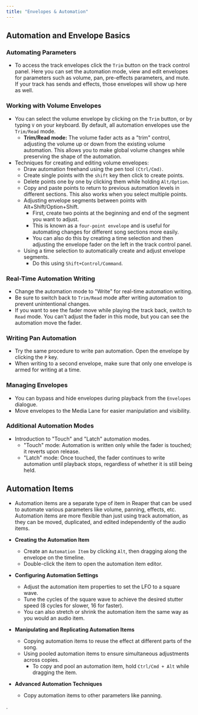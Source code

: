 ```yaml
---
title: "Envelopes & Automation"
---
```


## Automation and Envelope Basics 

### Automating Parameters
- To access the track envelopes click the `Trim` button on the track control panel. Here you can set the automation mode, view and edit envelopes for parameters such as volume, pan, pre-effects parameters, and mute. If your track has sends and effects, those envelopes will show up here as well. 

### Working with Volume Envelopes
- You can select the volume envelope by clicking on the `Trim` button, or by typing `V` on your keyboard. By default, all automation envelopes use the `Trim/Read` mode. 
  - **Trim/Read mode:** The volume fader acts as a "trim" control, adjusting the volume up or down from the existing volume automation. This allows you to make global volume changes while preserving the shape of the automation.
- Techniques for creating and editing volume envelopes:
  - Draw automation freehand using the pen tool `(Ctrl/Cmd)`.
  - Create single points with the `shift` key then click to create points. 
  - Delete points one by one by clicking them while holding `Alt/Option`.
  - Copy and paste points to return to previous automation levels in different sections. This also works when you select multiple points.
  - Adjusting envelope segments between points with Alt+Shift/Option+Shift.
    - First, create two points at the beginning and end of the segment you want to adjust.
    - This is known as a `four-point envelope` and is useful for automating changes for different song sections more easily.
    - You can also do this by creating a time selection and then adjusting the envelope fader on the left in the track control panel. 
  - Using a time selection to automatically create and adjust envelope segments.
    - Do this using `Shift+Control/Command`.

### Real-Time Automation Writing
- Change the automation mode to "Write" for real-time automation writing.
- Be sure to switch back to `Trim/Read` mode after writing automation to prevent unintentional changes.
- If you want to see the fader move while playing the track back, switch to `Read` mode. You can't adjust the fader in this mode, but you can see the automation move the fader.

### Writing Pan Automation
- Try the same procedure to write pan automation. Open the envelope by clicking the `P` key.
- When writing to a second envelope, make sure that only one envelope is armed for writing at a time.

### Managing Envelopes
- You can bypass and hide envelopes during playback from the `Envelopes` dialogue.
- Move envelopes to the Media Lane for easier manipulation and visibility.


### Additional Automation Modes
- Introduction to "Touch" and "Latch" automation modes.
  - "Touch" mode: Automation is written only while the fader is touched; it reverts upon release.
  - "Latch" mode: Once touched, the fader continues to write automation until playback stops, regardless of whether it is still being held.

## Automation Items

- Automation items are a separate type of item in Reaper that can be used to automate various parameters like volume, panning, effects, etc. Automation items are more flexible than just using track automation, as they can be moved, duplicated, and edited independently of the audio items.

- **Creating the Automation Item**
  - Create an `Automation Item` by clicking `Alt`, then dragging along the envelope on the timeline.
  - Double-click the item to open the automation item editor.

- **Configuring Automation Settings**
  - Adjust the automation item properties to set the LFO to a square wave.
  - Tune the cycles of the square wave to achieve the desired stutter speed (8 cycles for slower, 16 for faster).
  - You can also stretch or shrink the automation item the same way as you would an audio item.

- **Manipulating and Replicating Automation Items**
  - Copying automation items to reuse the effect at different parts of the song.
  - Using pooled automation items to ensure simultaneous adjustments across copies.
    - To copy and pool an automation item, hold `Ctrl/Cmd + Alt` while dragging the item.

- **Advanced Automation Techniques**
  - Copy automation items to other parameters like panning.


.


